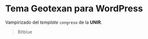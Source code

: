 Tema Geotexan para WordPress
============================

Vampirizado del _template_ `congreso` de la **UNIR**.

> Bitblue


